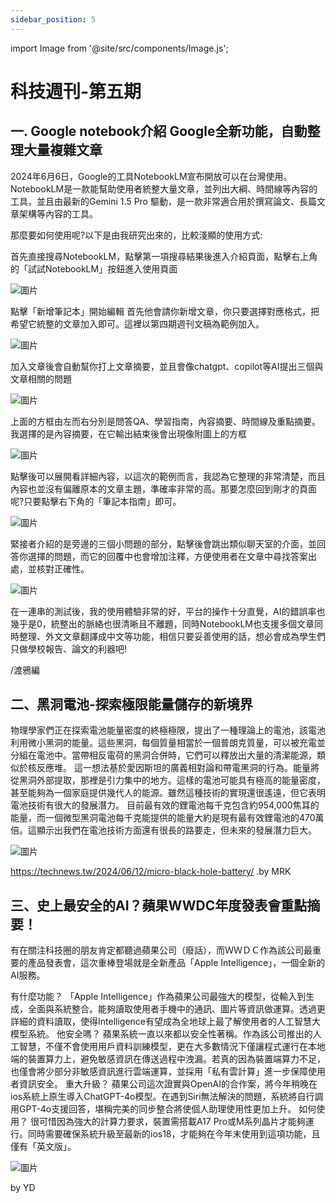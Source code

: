```yaml
---
sidebar_position: 5
---
```


import Image from '@site/src/components/Image.js';

# 科技週刊-第五期

## 一. Google notebook介紹 Google全新功能，自動整理大量複雜文章 

2024年6月6日，Google的工具NotebookLM宣布開放可以在台灣使用。NotebookLM是一款能幫助使用者統整大量文章，並列出大綱、時間線等內容的工具，並且由最新的Gemini 1.5 Pro 驅動，是一款非常適合用於撰寫論文、長篇文章架構等內容的工具。

那麼要如何使用呢?以下是由我研究出來的，比較淺顯的使用方式:

首先直接搜尋NotebookLM，點擊第一項搜尋結果後進入介紹頁面，點擊右上角的「試試NotebookLM」按鈕進入使用頁面

<Image path="/technews/5/1.png" alt="圖片" />

點擊「新增筆記本」開始編輯
首先他會請你新增文章，你只要選擇對應格式，把希望它統整的文章加入即可。這裡以第四期週刊文稿為範例加入。

<Image path="/technews/5/2.png" alt="圖片" />

加入文章後會自動幫你打上文章摘要，並且會像chatgpt、copilot等AI提出三個與文章相關的問題

<Image path="/technews/5/3.png" alt="圖片" />

上面的方框由左而右分別是問答QA、學習指南，內容摘要、時間線及重點摘要。我選擇的是內容摘要，在它輸出結束後會出現像附圖上的方框

<Image path="/technews/5/4.png" alt="圖片" />

點擊後可以展開看詳細內容，以這次的範例而言，我認為它整理的非常清楚，而且內容也並沒有偏離原本的文章主題，準確率非常的高。那要怎麼回到剛才的頁面呢?只要點擊右下角的「筆記本指南」即可。

<Image path="/technews/5/5.png" alt="圖片" />

緊接者介紹的是旁邊的三個小問題的部分，點擊後會跳出類似聊天室的介面，並回答你選擇的問題，而它的回覆中也會增加注釋，方便使用者在文章中尋找答案出處，並核對正確性。

<Image path="/technews/5/6.png" alt="圖片" />

在一連串的測試後，我的使用體驗非常的好，平台的操作十分直覺，AI的錯誤率也幾乎是0，統整出的脈絡也很清晰且不離題，同時NotebookLM也支援多個文章同時整理、外文文章翻譯成中文等功能，相信只要妥善使用的話，想必會成為學生們只做學校報告、論文的利器吧!

/渡鴉編

## 二、黑洞電池-探索極限能量儲存的新境界
物理學家們正在探索電池能量密度的終極極限，提出了一種理論上的電池，該電池利用微小黑洞的能量。這些黑洞，每個質量相當於一個普朗克質量，可以被充電並分組在電池中。當帶相反電荷的黑洞合併時，它們可以釋放出大量的清潔能源，類似於核反應堆。
這一想法基於愛因斯坦的廣義相對論和帶電黑洞的行為。能量將從黑洞外部提取，那裡是引力集中的地方。這樣的電池可能具有極高的能量密度，甚至能夠為一個家庭提供幾代人的能源。雖然這種技術的實現還很遙遠，但它表明電池技術有很大的發展潛力。
目前最有效的鋰電池每千克包含約954,000焦耳的能量，而一個微型黑洞電池每千克能提供的能量大約是現有最有效鋰電池的470萬倍。這顯示出我們在電池技術方面還有很長的路要走，但未來的發展潛力巨大。

<Image path="/technews/5/7.png" alt="圖片" />

https://technews.tw/2024/06/12/micro-black-hole-battery/
.by MRK

## 三、史上最安全的AI？蘋果WWDC年度發表會重點摘要！

有在關注科技圈的朋友肯定都聽過蘋果公司（廢話），而ＷＷＤＣ作為該公司最重要的產品發表會，這次重棒登場就是全新產品「Apple Intelligence」，一個全新的AI服務。

有什麼功能？
「Apple Intelligence」作為蘋果公司最強大的模型，從輸入到生成，全面與系統整合。能夠讀取使用者手機中的通訊、圖片等資訊做運算。透過更詳細的資料讀取，使得Intelligence有望成為全地球上最了解使用者的人工智慧大模型系統。
他安全嗎？
蘋果系統一直以來都以安全性著稱。作為該公司推出的人工智慧，不僅不會使用用戶資料訓練模型，更在大多數情況下僅讓程式運行在本地端的裝置算力上，避免敏感資訊在傳送過程中洩漏。若真的因為裝置端算力不足，也僅會將少部分非敏感資訊進行雲端運算，並採用「私有雲計算」進一步保障使用者資訊安全。
重大升級？
蘋果公司這次證實與OpenAI的合作案，將今年稍晚在ios系統上原生導入ChatGPT-4o模型。在遇到Siri無法解決的問題，系統將自行調用GPT-4o支援回答，堪稱完美的同步整合將使個人助理使用性更加上升。
如何使用？
很可惜因為強大的計算力要求，裝置需搭載A17 Pro或M系列晶片才能夠運行。同時需要確保系統升級至最新的ios18，才能夠在今年末使用到這項功能，且僅有「英文版」。

<Image path="/technews/5/8.png" alt="圖片" />

by YD

